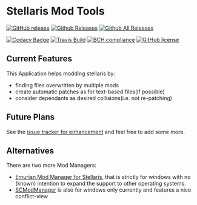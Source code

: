 # Stellaris Mod Tools

[![GitHub release](https://img.shields.io/github/release/Idrinths-Stellaris-Mods/Mod-Tools.svg)](https://github.com/Idrinths-Stellaris-Mods/Mod-Tools/releases/latest)
[![Github Releases](https://img.shields.io/github/downloads/Idrinths-Stellaris-Mods/Mod-Tools/latest/total.svg)](https://github.com/Idrinths-Stellaris-Mods/Mod-Tools/releases/latest)
[![Github All Releases](https://img.shields.io/github/downloads/Idrinths-Stellaris-Mods/Mod-Tools/total.svg)](https://github.com/Idrinths-Stellaris-Mods/Mod-Tools/releases/latest)

[![Codacy Badge](https://api.codacy.com/project/badge/Grade/23bfdba23039450aa3c16f06f93362ee)](https://www.codacy.com/app/Idrinth/Mod-Tools?utm_source=github.com&amp;utm_medium=referral&amp;utm_content=Idrinths-Stellaris-Mods/Mod-Tools&amp;utm_campaign=Badge_Grade)
[![Travis Build](https://api.travis-ci.org/Idrinths-Stellaris-Mods/Mod-Tools.svg?branch=master)](https://travis-ci.org/Idrinths-Stellaris-Mods/Mod-Tools)
[![BCH compliance](https://bettercodehub.com/edge/badge/Idrinths-Stellaris-Mods/Mod-Tools?branch=master)](https://bettercodehub.com/)
[![GitHub license](https://img.shields.io/badge/license-AGPL-blue.svg)](https://raw.githubusercontent.com/Idrinths-Stellaris-Mods/Mod-Tools/master/LICENSE)

## Current Features

This Application helps modding stellaris by:

- finding files overwritten by multiple mods
- create automatic patches as for text-based files(if possible)
- consider dependants as desired collisions(i.e. not re-patching)

## Future Plans

See the [issue tracker for enhancement](https://github.com/Idrinths-Stellaris-Mods/Mod-Tools/issues?q=is%3Aissue+is%3Aopen+label%3Aenhancement) and feel free to add some more.

## Alternatives

There are two more Mod Managers:

- [Emurian Mod Manager for Stellaris](https://steamcommunity.com/app/281990/discussions/0/133259956022179056/), that is strictly for windows with no (known) intention to expand the support to other operating systems.
- [SCModManager](https://github.com/WojciechKrysiak/SCModManager/) is also for windows only currently and features a nice conflict-view
